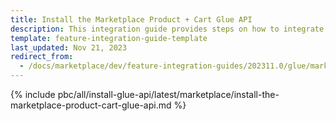 ```yaml
---
title: Install the Marketplace Product + Cart Glue API
description: This integration guide provides steps on how to integrate the Marketplace Product + Cart Glue API feature into a Spryker Marketplace based project.
template: feature-integration-guide-template
last_updated: Nov 21, 2023
redirect_from:
  - /docs/marketplace/dev/feature-integration-guides/202311.0/glue/marketplace-product-cart-feature-integration.html
---
```


{% include pbc/all/install-glue-api/latest/marketplace/install-the-marketplace-product-cart-glue-api.md %} <!-- To edit, see /_includes/pbc/all/install-glue-api/202311.0/marketplace/install-the-marketplace-product-cart-glue-api.md -->
